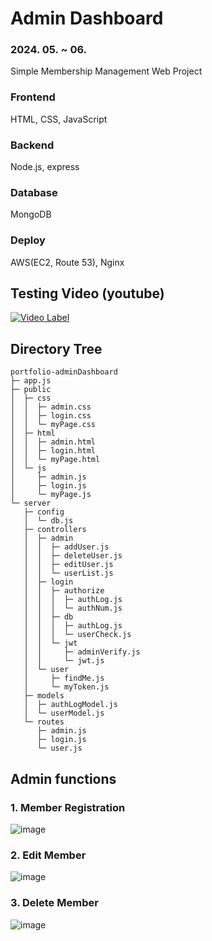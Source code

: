 # Admin Dashboard
### 2024. 05. ~ 06.
Simple Membership Management Web Project

### Frontend
HTML, CSS, JavaScript
### Backend
Node.js, express
### Database
MongoDB
### Deploy
AWS(EC2, Route 53), Nginx

## Testing Video (youtube)
[![Video Label](http://img.youtube.com/vi/Bs_LhABboCw/0.jpg)](https://youtu.be/Bs_LhABboCw)

## Directory Tree
```
portfolio-adminDashboard
├─ app.js
├─ public
│  ├─ css
│  │  ├─ admin.css
│  │  ├─ login.css
│  │  └─ myPage.css
│  ├─ html
│  │  ├─ admin.html
│  │  ├─ login.html
│  │  └─ myPage.html
│  └─ js
│     ├─ admin.js
│     ├─ login.js
│     └─ myPage.js
└─ server
   ├─ config
   │  └─ db.js
   ├─ controllers
   │  ├─ admin
   │  │  ├─ addUser.js
   │  │  ├─ deleteUser.js
   │  │  ├─ editUser.js
   │  │  └─ userList.js
   │  ├─ login
   │  │  ├─ authorize
   │  │  │  ├─ authLog.js
   │  │  │  └─ authNum.js
   │  │  ├─ db
   │  │  │  ├─ authLog.js
   │  │  │  └─ userCheck.js
   │  │  └─ jwt
   │  │     ├─ adminVerify.js
   │  │     └─ jwt.js
   │  └─ user
   │     ├─ findMe.js
   │     └─ myToken.js
   ├─ models
   │  ├─ authLogModel.js
   │  └─ userModel.js
   └─ routes
      ├─ admin.js
      ├─ login.js
      └─ user.js

```

## Admin functions
### 1. Member Registration
![image](https://github.com/dnslfkrh/portfolio-adminDashboard/assets/140808035/c26593bc-0e4e-42e5-acea-17cfe8a05e1f)

### 2. Edit Member
![image](https://github.com/dnslfkrh/portfolio-adminDashboard/assets/140808035/ea7c20b8-b1a5-4fca-9607-5efd08c23243)

### 3. Delete Member
![image](https://github.com/dnslfkrh/portfolio-adminDashboard/assets/140808035/5fec69dc-d17b-42e4-b40e-de6f07bfa7b1)
